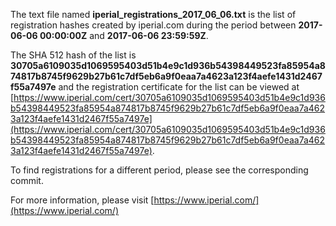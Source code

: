 The text file named **iperial_registrations_2017_06_06.txt** is the list of registration hashes created by iperial.com during the period between **2017-06-06 00:00:00Z** and **2017-06-06 23:59:59Z**.

The SHA 512 hash of the list is **30705a6109035d1069595403d51b4e9c1d936b54398449523fa85954a874817b8745f9629b27b61c7df5eb6a9f0eaa7a4623a123f4aefe1431d2467f55a7497e** and the registration certificate for the list can be viewed at [https://www.iperial.com/cert/30705a6109035d1069595403d51b4e9c1d936b54398449523fa85954a874817b8745f9629b27b61c7df5eb6a9f0eaa7a4623a123f4aefe1431d2467f55a7497e](https://www.iperial.com/cert/30705a6109035d1069595403d51b4e9c1d936b54398449523fa85954a874817b8745f9629b27b61c7df5eb6a9f0eaa7a4623a123f4aefe1431d2467f55a7497e).

To find registrations for a different period, please see the corresponding commit.

For more information, please visit [https://www.iperial.com/](https://www.iperial.com/)
